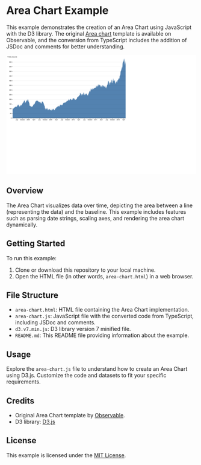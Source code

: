 # Area Chart Example

This example demonstrates the creation of an Area Chart using JavaScript with the D3 library. The original [Area chart](https://observablehq.com/@d3/area-chart/2) template is available on Observable, and the conversion from TypeScript includes the addition of JSDoc and comments for better understanding.

![Preview Image](../../imgs/area-chart-preview.png)

## Overview

The Area Chart visualizes data over time, depicting the area between a line (representing the data) and the baseline. This example includes features such as parsing date strings, scaling axes, and rendering the area chart dynamically.

## Getting Started

To run this example:

1. Clone or download this repository to your local machine.
2. Open the HTML file (in other words, `area-chart.html`) in a web browser.

## File Structure

- `area-chart.html`: HTML file containing the Area Chart implementation.
- `area-chart.js`: JavaScript file with the converted code from TypeScript, including JSDoc and comments.
- `d3.v7.min.js`: D3 library version 7 minified file.
- `README.md`: This README file providing information about the example.

## Usage

Explore the `area-chart.js` file to understand how to create an Area Chart using D3.js. Customize the code and datasets to fit your specific requirements.

## Credits

- Original Area Chart template by [Observable](https://observablehq.com/@d3/area-chart/2).
- D3 library: [D3.js](https://d3js.org/)

## License

This example is licensed under the [MIT License](LICENSE).
